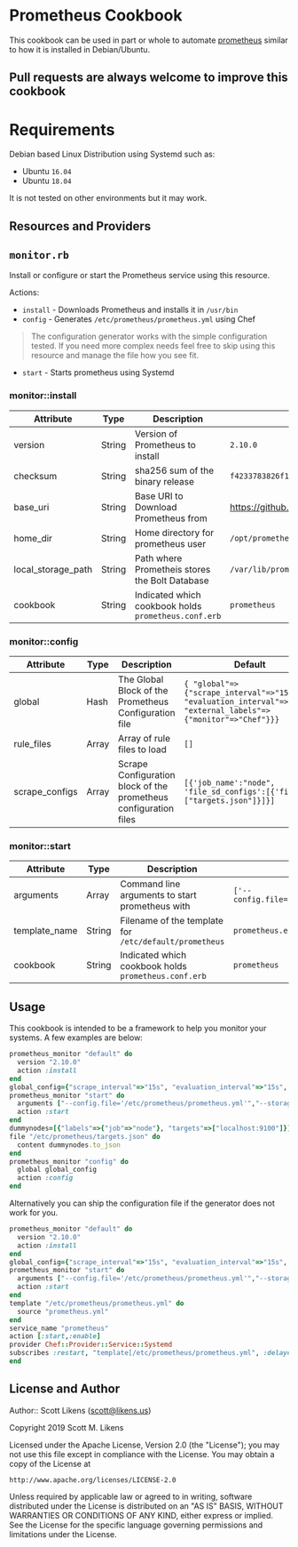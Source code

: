 # Prometheus Cookbook

This cookbook can be used in part or whole to automate [prometheus](https://prometheus.io/) similar to how it is installed in Debian/Ubuntu.

Pull requests are always welcome to improve this cookbook
---------------

Requirements
======

Debian based Linux Distribution using Systemd such as:
  - Ubuntu `16.04`
  - Ubuntu `18.04`

It is not tested on other environments but it may work.

Resources and Providers
-----
`monitor.rb`
------

Install or configure or start the Prometheus service using this resource.

Actions:

* `install` - Downloads Prometheus and installs it in `/usr/bin`
* `config` - Generates `/etc/prometheus/prometheus.yml` using Chef
> The configuration generator works with the simple configuration tested.  If you need more complex needs feel free to skip using this resource and manage the file how you see fit.

* `start` - Starts prometheus using Systemd

### monitor::install
| Attribute | Type | Description | Default | Required |
|--|--|--|--|--|
| version | String | Version of Prometheus to install | `2.10.0` | Yes |
| checksum | String | sha256 sum of the binary release | `f4233783826f18606b79e5cef0686e4a9c2030146a3c7ce134f0add09f5adcb7` | Yes |
| base_uri | String | Base URI to Download Prometheus from | https://github.com/prometheus/prometheus/releases/download/| Yes |
| home_dir | String | Home directory for prometheus user | `/opt/prometheus` | Yes |
| local_storage_path | String | Path where Prometheis stores the Bolt Database | `/var/lib/prometheus` | Yes |
| cookbook | String | Indicated which cookbook holds `prometheus.conf.erb` | `prometheus` | Yes |

### monitor::config
| Attribute | Type | Description | Default | Required |
|--|--|--|--|--|
| global | Hash | The Global Block of the Prometheus Configuration file | `{ "global"=>{"scrape_interval"=>"15s", "evaluation_interval"=>"15s", "external_labels"=>{"monitor"=>"Chef"}}}` | Yes |
| rule_files |  Array | Array of rule files to load | `[]` | No |
| scrape_configs| Array| Scrape Configuration block of the prometheus configuration files | `[{'job_name':"node", 'file_sd_configs':[{'files':["targets.json"]}]}]` | Yes |

### monitor::start
| Attribute | Type | Description | Default | Required |
|--|--|--|--|--|
| arguments | Array| Command line arguments to start prometheus with | `['--config.file="/etc/prometheus/prometheus.yml"']` | Yes |
| template_name | String | Filename of the template for `/etc/default/prometheus` | `prometheus.erb` | Yes |
| cookbook | String | Indicated which cookbook holds `prometheus.conf.erb` | `prometheus` | Yes |

Usage
-----

This cookbook is intended to be a framework to help you monitor your systems.  A few examples are below:

```ruby
prometheus_monitor "default" do
  version "2.10.0"
  action :install
end
global_config={"scrape_interval"=>"15s", "evaluation_interval"=>"15s", "external_labels"=>{"monitor"=>"Test Kitchen"}}
prometheus_monitor "start" do
  arguments ["--config.file='/etc/prometheus/prometheus.yml'","--storage.tsdb.retention=30d"]
  action :start
end
dummynodes=[{"labels"=>{"job"=>"node"}, "targets"=>["localhost:9100"]}]
file "/etc/prometheus/targets.json" do
  content dummynodes.to_json
end
prometheus_monitor "config" do
  global global_config
  action :config
end
```

Alternatively you can ship the configuration file if the generator does not work for you.

```ruby
prometheus_monitor "default" do
  version "2.10.0"
  action :install
end
global_config={"scrape_interval"=>"15s", "evaluation_interval"=>"15s", "external_labels"=>{"monitor"=>"Test Kitchen"}}
prometheus_monitor "start" do
  arguments ["--config.file='/etc/prometheus/prometheus.yml'","--storage.tsdb.retention=30d"]
  action :start
end
template "/etc/prometheus/prometheus.yml" do
  source "prometheus.yml"
end
service_name "prometheus"
action [:start,:enable]
provider Chef::Provider::Service::Systemd
subscribes :restart, "template[/etc/prometheus/prometheus.yml", :delayed
end
```

License and Author
-------------------

Author:: Scott Likens (<scott@likens.us>)

Copyright 2019 Scott M. Likens

Licensed under the Apache License, Version 2.0 (the "License");
you may not use this file except in compliance with the License.
You may obtain a copy of the License at

    http://www.apache.org/licenses/LICENSE-2.0

Unless required by applicable law or agreed to in writing, software
distributed under the License is distributed on an "AS IS" BASIS,
WITHOUT WARRANTIES OR CONDITIONS OF ANY KIND, either express or implied.  See the License for the specific language governing permissions and limitations under the License.
